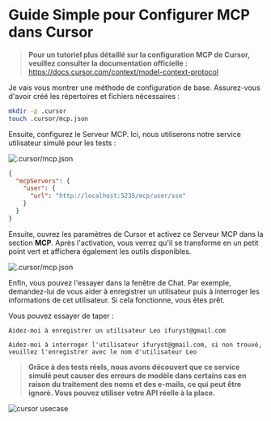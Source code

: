 # Guide Simple pour Configurer MCP dans Cursor

> **Pour un tutoriel plus détaillé sur la configuration MCP de Cursor, veuillez consulter la documentation officielle :**  
> https://docs.cursor.com/context/model-context-protocol

Je vais vous montrer une méthode de configuration de base. Assurez-vous d'avoir créé les répertoires et fichiers nécessaires :

```bash
mkdir -p .cursor
touch .cursor/mcp.json
```

Ensuite, configurez le Serveur MCP. Ici, nous utiliserons notre service utilisateur simulé pour les tests :

![.cursor/mcp.json](/img/cursor.mcp.json.png)

```json
{
  "mcpServers": {
    "user": {
      "url": "http://localhost:5235/mcp/user/sse"
    }
  }
}
```

Ensuite, ouvrez les paramètres de Cursor et activez ce Serveur MCP dans la section **MCP**. Après l'activation, vous verrez qu'il se transforme en un petit point vert et affichera également les outils disponibles.

![.cursor/mcp.json](/img/cursor.mcp.servers.png)

Enfin, vous pouvez l'essayer dans la fenêtre de Chat. Par exemple, demandez-lui de vous aider à enregistrer un utilisateur puis à interroger les informations de cet utilisateur. Si cela fonctionne, vous êtes prêt.

Vous pouvez essayer de taper :
```
Aidez-moi à enregistrer un utilisateur Leo ifuryst@gmail.com
```

```
Aidez-moi à interroger l'utilisateur ifuryst@gmail.com, si non trouvé, veuillez l'enregistrer avec le nom d'utilisateur Leo
```

> **Grâce à des tests réels, nous avons découvert que ce service simulé peut causer des erreurs de modèle dans certains cas en raison du traitement des noms et des e-mails, ce qui peut être ignoré. Vous pouvez utiliser votre API réelle à la place.**

![cursor usecase](/img/cursor.usecase.png) 
